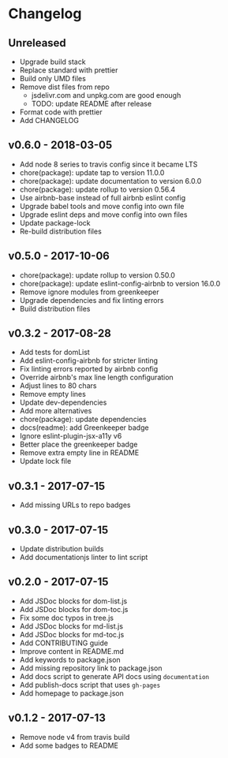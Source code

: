 Changelog
=========

## Unreleased

- Upgrade build stack
- Replace standard with prettier
- Build only UMD files
- Remove dist files from repo
  * jsdelivr.com and unpkg.com are good enough
  * TODO: update README after release
- Format code with prettier
- Add CHANGELOG


## v0.6.0 - 2018-03-05

- Add node 8 series to travis config since it became LTS
- chore(package): update tap to version 11.0.0
- chore(package): update documentation to version 6.0.0
- chore(package): update rollup to version 0.56.4
- Use airbnb-base instead of full airbnb eslint config
- Upgrade babel tools and move config into own file
- Upgrade eslint deps and move config into own files
- Update package-lock
- Re-build distribution files


## v0.5.0 - 2017-10-06

- chore(package): update rollup to version 0.50.0
- chore(package): update eslint-config-airbnb to version 16.0.0
- Remove ignore modules from greenkeeper
- Upgrade dependencies and fix linting errors
- Build distribution files


## v0.3.2 - 2017-08-28

- Add tests for domList
- Add eslint-config-airbnb for stricter linting
- Fix linting errors reported by airbnb config
- Override airbnb's max line length configuration
- Adjust lines to 80 chars
- Remove empty lines
- Update dev-dependencies
- Add more alternatives
- chore(package): update dependencies
- docs(readme): add Greenkeeper badge
- Ignore eslint-plugin-jsx-a11y v6
- Better place the greenkeeper badge
- Remove extra empty line in README
- Update lock file


## v0.3.1 - 2017-07-15

- Add missing URLs to repo badges


## v0.3.0 - 2017-07-15

- Update distribution builds
- Add documentationjs linter to lint script


## v0.2.0 - 2017-07-15

- Add JSDoc blocks for dom-list.js
- Add JSDoc blocks for dom-toc.js
- Fix some doc typos in tree.js
- Add JSDoc blocks for md-list.js
- Add JSDoc blocks for md-toc.js
- Add CONTRIBUTING guide
- Improve content in README.md
- Add keywords to package.json
- Add missing repository link to package.json
- Add docs script to generate API docs using `documentation`
- Add publish-docs script that uses `gh-pages`
- Add homepage to package.json


## v0.1.2 - 2017-07-13

- Remove node v4 from travis build
- Add some badges to README
